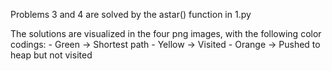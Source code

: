 Problems 3 and 4 are solved by the astar() function in 1.py

The solutions are visualized in the four png images,
with the following color codings:
    - Green  -> Shortest path 
    - Yellow -> Visited 
    - Orange -> Pushed to heap but not visited